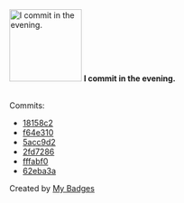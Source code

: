 <img src="https://my-badges.github.io/my-badges/evening-commits.png" alt="I commit in the evening." title="I commit in the evening." width="128">
<strong>I commit in the evening.</strong>
<br><br>

Commits:

- <a href="https://github.com/ksysoev/help-my-pet/commit/18158c2c5ba8756a827143420a3b99dbeebef74d">18158c2</a>
- <a href="https://github.com/ksysoev/help-my-pet/commit/f64e3106593ad55c611dbe3b5c1cffe653e33953">f64e310</a>
- <a href="https://github.com/ksysoev/help-my-pet/commit/5acc9d212df28aff26467c43bb77b5079941c12b">5acc9d2</a>
- <a href="https://github.com/ksysoev/help-my-pet/commit/2fd72862bdfbd946d3a6722757bdeb142ae8721d">2fd7286</a>
- <a href="https://github.com/ksysoev/help-my-pet/commit/fffabf0c1352e66a56e4c0c24d9f4427aa7ce1b7">fffabf0</a>
- <a href="https://github.com/ksysoev/help-my-pet/commit/62eba3af4b32dc7441db07bef9f46d95c618a150">62eba3a</a>


Created by <a href="https://github.com/my-badges/my-badges">My Badges</a>